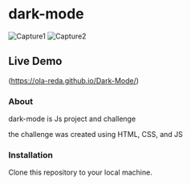 # dark-mode

![Capture1](https://github.com/Ola-Reda/Dark-Mode/assets/78170370/2a6e986d-63ea-4a90-aa72-ef1572999a69)
![Capture2](https://github.com/Ola-Reda/Dark-Mode/assets/78170370/19f75e10-5161-4afc-804d-c5fa520043fb)

## Live Demo

(https://ola-reda.github.io/Dark-Mode/)

### About

dark-mode is Js project and challenge

the challenge was created using HTML, CSS, and JS

### Installation

Clone this repository to your local machine.

